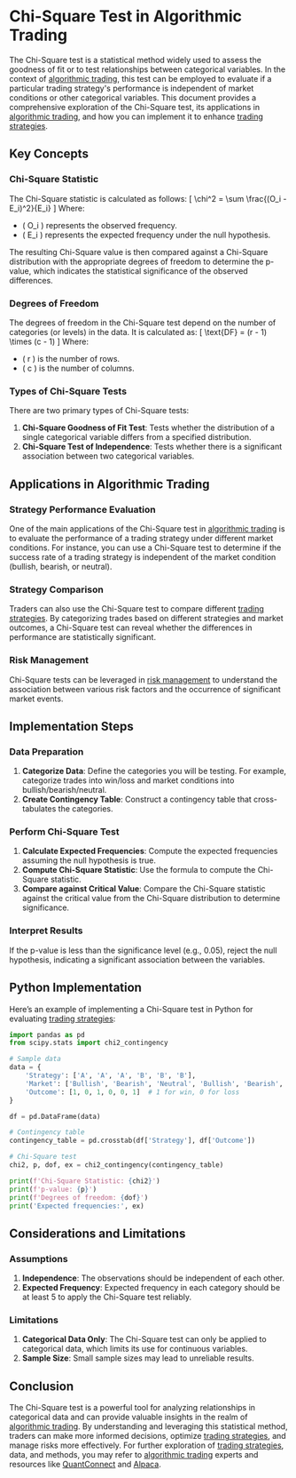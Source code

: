 # Chi-Square Test in Algorithmic Trading

The Chi-Square test is a statistical method widely used to assess the goodness of fit or to test relationships between categorical variables. In the context of [algorithmic trading](../a/algorithmic_trading.md), this test can be employed to evaluate if a particular trading strategy's performance is independent of market conditions or other categorical variables. This document provides a comprehensive exploration of the Chi-Square test, its applications in [algorithmic trading](../a/algorithmic_trading.md), and how you can implement it to enhance [trading strategies](../t/trading_strategies.md).

## Key Concepts

### Chi-Square Statistic
The Chi-Square statistic is calculated as follows:
\[ \chi^2 = \sum \frac{(O_i - E_i)^2}{E_i} \]
Where:
- \( O_i \) represents the observed frequency.
- \( E_i \) represents the expected frequency under the null hypothesis.

The resulting Chi-Square value is then compared against a Chi-Square distribution with the appropriate degrees of freedom to determine the p-value, which indicates the statistical significance of the observed differences.

### Degrees of Freedom
The degrees of freedom in the Chi-Square test depend on the number of categories (or levels) in the data. It is calculated as:
\[ \text{DF} = (r - 1) \times (c - 1) \]
Where:
- \( r \) is the number of rows.
- \( c \) is the number of columns.

### Types of Chi-Square Tests
There are two primary types of Chi-Square tests:
1. **Chi-Square Goodness of Fit Test**: Tests whether the distribution of a single categorical variable differs from a specified distribution.
2. **Chi-Square Test of Independence**: Tests whether there is a significant association between two categorical variables.

## Applications in Algorithmic Trading

### Strategy Performance Evaluation
One of the main applications of the Chi-Square test in [algorithmic trading](../a/algorithmic_trading.md) is to evaluate the performance of a trading strategy under different market conditions. For instance, you can use a Chi-Square test to determine if the success rate of a trading strategy is independent of the market condition (bullish, bearish, or neutral). 

### Strategy Comparison
Traders can also use the Chi-Square test to compare different [trading strategies](../t/trading_strategies.md). By categorizing trades based on different strategies and market outcomes, a Chi-Square test can reveal whether the differences in performance are statistically significant.

### Risk Management
Chi-Square tests can be leveraged in [risk management](../r/risk_management.md) to understand the association between various risk factors and the occurrence of significant market events.

## Implementation Steps

### Data Preparation
1. **Categorize Data**: Define the categories you will be testing. For example, categorize trades into win/loss and market conditions into bullish/bearish/neutral.
2. **Create Contingency Table**: Construct a contingency table that cross-tabulates the categories.

### Perform Chi-Square Test
1. **Calculate Expected Frequencies**: Compute the expected frequencies assuming the null hypothesis is true.
2. **Compute Chi-Square Statistic**: Use the formula to compute the Chi-Square statistic.
3. **Compare against Critical Value**: Compare the Chi-Square statistic against the critical value from the Chi-Square distribution to determine significance.

### Interpret Results
If the p-value is less than the significance level (e.g., 0.05), reject the null hypothesis, indicating a significant association between the variables.

## Python Implementation

Here’s an example of implementing a Chi-Square test in Python for evaluating [trading strategies](../t/trading_strategies.md):

```python
import pandas as pd
from scipy.stats import chi2_contingency

# Sample data
data = {
    'Strategy': ['A', 'A', 'A', 'B', 'B', 'B'],
    'Market': ['Bullish', 'Bearish', 'Neutral', 'Bullish', 'Bearish', 'Neutral'],
    'Outcome': [1, 0, 1, 0, 0, 1]  # 1 for win, 0 for loss
}

df = pd.DataFrame(data)

# Contingency table
contingency_table = pd.crosstab(df['Strategy'], df['Outcome'])

# Chi-Square test
chi2, p, dof, ex = chi2_contingency(contingency_table)

print(f'Chi-Square Statistic: {chi2}')
print(f'p-value: {p}')
print(f'Degrees of freedom: {dof}')
print('Expected frequencies:', ex)
```

## Considerations and Limitations

### Assumptions
1. **Independence**: The observations should be independent of each other.
2. **Expected Frequency**: Expected frequency in each category should be at least 5 to apply the Chi-Square test reliably.

### Limitations
1. **Categorical Data Only**: The Chi-Square test can only be applied to categorical data, which limits its use for continuous variables.
2. **Sample Size**: Small sample sizes may lead to unreliable results.

## Conclusion

The Chi-Square test is a powerful tool for analyzing relationships in categorical data and can provide valuable insights in the realm of [algorithmic trading](../a/algorithmic_trading.md). By understanding and leveraging this statistical method, traders can make more informed decisions, optimize [trading strategies](../t/trading_strategies.md), and manage risks more effectively. For further exploration of [trading strategies](../t/trading_strategies.md), data, and methods, you may refer to [algorithmic trading](../a/algorithmic_trading.md) experts and resources like [QuantConnect](https://www.quantconnect.com) and [Alpaca](https://alpaca.markets).

